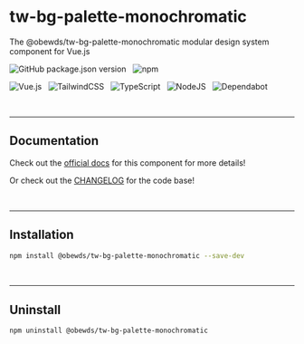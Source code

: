 # tw-bg-palette-monochromatic

The @obewds/tw-bg-palette-monochromatic modular design system component for Vue.js

![GitHub package.json version](https://img.shields.io/github/package-json/v/obewds/tw-bg-palette-monochromatic?label=Github&logo=github&style=for-the-badge) &nbsp; ![npm](https://img.shields.io/npm/v/@obewds/tw-bg-palette-monochromatic?color=%23cc3534&logo=npm&style=for-the-badge)

![Vue.js](https://img.shields.io/badge/vuejs-%2335495e.svg?style=for-the-badge&logo=vuedotjs&logoColor=%234FC08D) &nbsp; ![TailwindCSS](https://img.shields.io/badge/tailwindcss-%2338B2AC.svg?style=for-the-badge&logo=tailwind-css&logoColor=white) &nbsp; ![TypeScript](https://img.shields.io/badge/typescript-%23007ACC.svg?style=for-the-badge&logo=typescript&logoColor=white) &nbsp; ![NodeJS](https://img.shields.io/badge/node.js-6DA55F?style=for-the-badge&logo=node.js&logoColor=white) &nbsp; ![Dependabot](https://img.shields.io/badge/dependabot-025E8C?style=for-the-badge&logo=dependabot&logoColor=white)

<br>

---
## Documentation

Check out the [official docs](https://obewds.github.io/tw-bg-palette-monochromatic/) for this component for more details!

Or check out the [CHANGELOG](https://github.com/obewds/tw-bg-palette-monochromatic/blob/main/CHANGELOG.md) for the code base!

<br>


---
## Installation

```bash
npm install @obewds/tw-bg-palette-monochromatic --save-dev
```

<br>


---
## Uninstall

```bash
npm uninstall @obewds/tw-bg-palette-monochromatic
```
